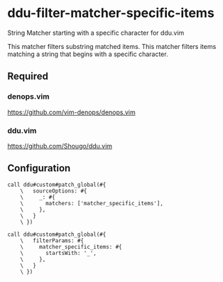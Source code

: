# ddu-filter-matcher-specific-items

String Matcher starting with a specific character for ddu.vim

This matcher filters substring matched items.
This matcher filters items matching a string that begins with a specific character.


## Required

### denops.vim

https://github.com/vim-denops/denops.vim

### ddu.vim

https://github.com/Shougo/ddu.vim

## Configuration

```vim
call ddu#custom#patch_global(#{
    \   sourceOptions: #{
    \     _: #{
    \       matchers: ['matcher_specific_items'],
    \     },
    \   }
    \ })

call ddu#custom#patch_global(#{
    \   filterParams: #{
    \     matcher_specific_items: #{
    \       startsWith: '_',
    \     },
    \   }
    \ })
```
